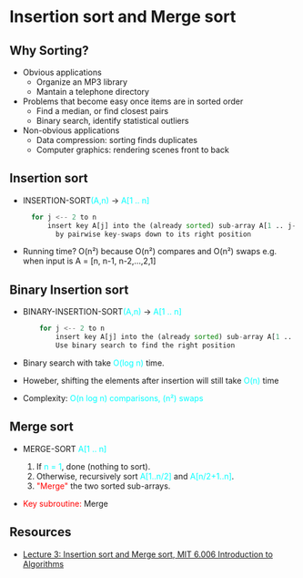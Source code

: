 # Insertion sort and Merge sort

## Why Sorting?

- Obvious applications
  - Organize an MP3 library
  - Mantain a telephone directory
- Problems that become easy once items are in sorted order
  - Find a median, or find closest pairs
  - Binary search, identify statistical outliers
- Non-obvious applications
  - Data compression: sorting finds duplicates
  - Computer graphics: rendering scenes front to back

## Insertion sort

- INSERTION-SORT<span style="color: aqua;">(A,n)</span> -> <span style="color: aqua;">A[1 .. n]</span>

  ```py
    for j <-- 2 to n
        insert key A[j] into the (already sorted) sub-array A[1 .. j-1].
          by pairwise key-swaps down to its right position
  ```

- Running time? O(n²) because O(n²) compares and O(n²) swaps e.g. when input is A = [n, n-1, n-2,...,2,1]

## Binary Insertion sort

- BINARY-INSERTION-SORT<span style="color: aqua;">(A,n)</span> -> <span style="color: aqua;">A[1 .. n]</span>

  ```py
      for j <-- 2 to n
          insert key A[j] into the (already sorted) sub-array A[1 .. j-1].
          Use binary search to find the right position
  ```

- Binary search with take <span style="color: aqua;">O(log n)</span> time.
- Howeber, shifting the elements after insertion will still take <span style="color: aqua;">O(n)</span> time
- Complexity: <span style="color: aqua;">O(n log n) comparisons, (n²) swaps</span>

## Merge sort

- MERGE-SORT <span style="color: aqua;">A[1 .. n]</span>

  1. If <span style="color: aqua;">n = 1</span>, done (nothing to sort).
  1. Otherwise, recursively sort <span style="color: aqua;">A[1..n/2]</span> and <span style="color: aqua;">A[n/2+1..n]</span>.
  1. <span style="color: red;">"Merge"</span> the two sorted sub-arrays.

- <span style="color: red;">Key subroutine:</span> Merge

## Resources

- [Lecture 3: Insertion sort and Merge sort, MIT 6.006 Introduction to Algorithms](https://ocw.mit.edu/courses/electrical-engineering-and-computer-science/6-006-introduction-to-algorithms-fall-2011/lecture-videos/MIT6_006F11_lec03.pdf)
